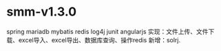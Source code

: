 # smm-v1.3.0
spring mariadb mybatis redis log4j junit
angularjs
实现：文件上传、文件下载、excel导入、excel导出、数据库查询、操作redis
新增：solrj.
